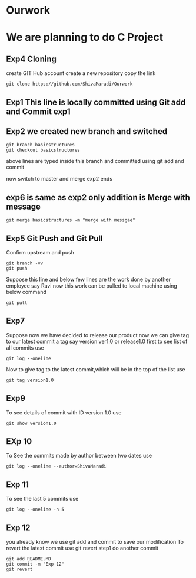 # Ourwork
# We are planning to do C Project
## Exp4 Cloning 
create GIT Hub account 
create a new repository
copy the link
```
git clone https://github.com/ShivaMaradi/Ourwork

```
## Exp1 This line is locally committed using Git add and Commit exp1

## Exp2 we created new branch and switched 
```
git branch basicstructures
git checkout basicstructures
```
above lines are typed inside this branch and committed using git add and commit

now switch to master and merge exp2 ends  
## exp6 is same as exp2 only addition is Merge with message
```
git merge basicstructures -m "merge with messgae"
```

## Exp5 Git Push and Git Pull 
Confirm upstream and push
```
git branch -vv
git push    
```
Suppose this line and below few lines are the work done by another employee say Ravi
now this work can be pulled to local machine using below command 
```
git pull
```

## Exp7
Suppose now we have decided to release our product 
now we can give tag to our latest commit a tag say version ver1.0 or release1.0
first to see list of all commits use 
```
git log --oneline
```
Now to give tag to the latest commit,which will be in the top of the list use
```
git tag version1.0
```

## Exp9 
To see details of commit with ID version 1.0 use 
```
git show version1.0
```

## EXp 10
To See the commits made by author between two dates use
```
git log --oneline --author=ShivaMaradi
```

## Exp 11
To see the last 5 commits use 
```
git log --oneline -n 5
```

## Exp 12
you already know we use git add and commit to save our modification
To revert the latest commit use git revert
step1 do another commit
```
git add README.MD   
git commit -m "Exp 12"
git revert
```
